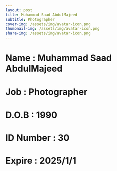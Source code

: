 ```yaml
---
layout: post
title: Muhammad Saad AbdulMajeed
subtitle: Photographer
cover-img: /assets/img/avatar-icon.png
thumbnail-img: /assets/img/avatar-icon.png
share-img: /assets/img/avatar-icon.png
---
```


# Name : Muhammad Saad AbdulMajeed 
# Job : Photographer
# D.O.B : 1990
# ID Number : 30
# Expire : 2025/1/1
